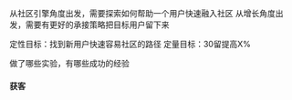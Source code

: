 从社区引擎角度出发，需要探索如何帮助一个用户快速融入社区
从增长角度出发，需要有更好的承接策略把目标用户留下来

定性目标：找到新用户快速容易社区的路径
定量目标：30留提高X%

做了哪些实验，有哪些成功的经验





#### 获客




